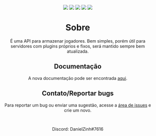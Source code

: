 <p align="center">
 <a href="https://github.com/LaivyTLife/DataAPI/issues"><img src="https://img.shields.io/github/issues/LaivyTLife/DataAPI?style=for-the-badge"></img></a>
 <a href="https://github.com/LaivyTLife/DataAPI/graphs/contributors"><img src="https://img.shields.io/github/contributors/LaivyTLife/DataAPI?style=for-the-badge"></img></a>
 <a href="https://github.com/LaivyTLife/DataAPI/blob/master/LICENSE"><img src="https://img.shields.io/github/license/LaivyTLife/DataAPI?style=for-the-badge"></img></a>
 <a><img src="https://img.shields.io/github/downloads/LaivyTLife/DataAPI/total?style=for-the-badge"></img></a>
 <a href="https://github.com/LaivyTLife/DataAPI/releases"><img src="https://img.shields.io/github/v/release/LaivyTLife/DataAPI?include_prereleases&style=for-the-badge"></img></a>
</p>

<h1 align="center">
    Sobre
</h1>

<p align="center">É uma API para armazenar jogadores. Bem simples, porém útil para servidores com plugins próprios e fixos, será mantido sempre bem atualizada.</p>

<h2 align="center">
    Documentação
</h2>

<p align="center">A nova documentação pode ser encontrada <a href="https://github.com/LaivyTLife/DataAPI/tree/updates/docs">aqui</a>.</p>

<h2 align="center">
    Contato/Reportar bugs
</h2>

<p align="center">
    Para reportar um bug ou enviar uma sugestão, acesse a <a href="https://github.com/LaivyTLife/DataAPI/issues">área de issues</a> e crie um novo.
</p>
</br>
<p align="center">
 Discord: DanielZinh#7616
</p>